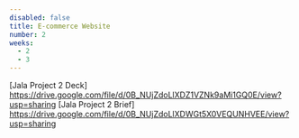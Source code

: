 ```yaml
---
disabled: false
title: E-commerce Website
number: 2
weeks:
  - 2
  - 3
---
```


[Jala Project 2 Deck] https://drive.google.com/file/d/0B_NUjZdoLlXDZ1VZNk9aMi1GQ0E/view?usp=sharing
[Jala Project 2 Brief] https://drive.google.com/file/d/0B_NUjZdoLlXDWGt5X0VEQUNHVEE/view?usp=sharing
